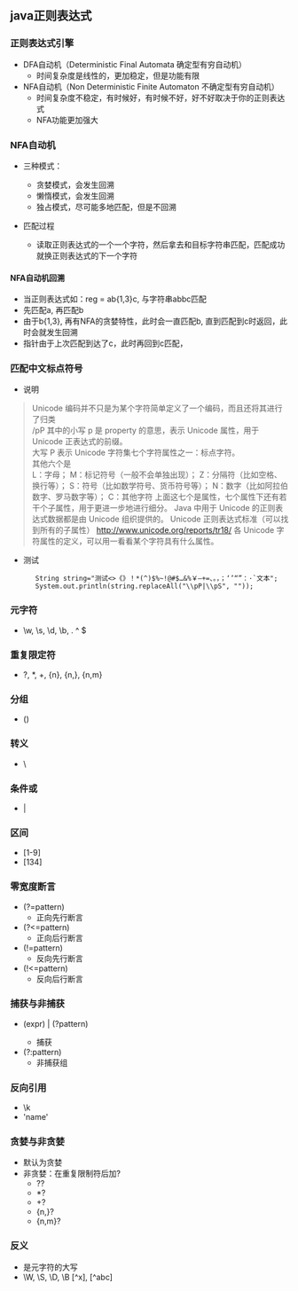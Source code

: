 ## java正则表达式

### 正则表达式引擎
 * DFA自动机（Deterministic Final Automata 确定型有穷自动机）
   + 时间复杂度是线性的，更加稳定，但是功能有限
 * NFA自动机（Non Deterministic Finite Automaton 不确定型有穷自动机）
   + 时间复杂度不稳定，有时候好，有时候不好，好不好取决于你的正则表达式
   + NFA功能更加强大
  
### NFA自动机
 * 三种模式：
   + 贪婪模式，会发生回溯
   + 懒惰模式，会发生回溯
   + 独占模式，尽可能多地匹配，但是不回溯
   
 * 匹配过程
   + 读取正则表达式的一个一个字符，然后拿去和目标字符串匹配，匹配成功就换正则表达式的下一个字符
   
#### NFA自动机回溯
 * 当正则表达式如：reg = ab{1,3}c, 与字符串abbc匹配
 * 先匹配a, 再匹配b
 * 由于b{1,3}, 再有NFA的贪婪特性，此时会一直匹配b, 直到匹配到c时返回，此时会就发生回溯
 * 指针由于上次匹配到达了c，此时再回到c匹配，
 
### 匹配中文标点符号
 * 说明
 > Unicode 编码并不只是为某个字符简单定义了一个编码，而且还将其进行了归类  
 > /pP 其中的小写 p 是 property 的意思，表示 Unicode 属性，用于 Unicode 正表达式的前缀。  
 > 大写 P 表示 Unicode 字符集七个字符属性之一：标点字符。  
 > 其他六个是  
 > L：字母；
 > M：标记符号（一般不会单独出现）；
 > Z：分隔符（比如空格、换行等）；
 > S：符号（比如数学符号、货币符号等）；
 > N：数字（比如阿拉伯数字、罗马数字等）；
 > C：其他字符
 > 上面这七个是属性，七个属性下还有若干个子属性，用于更进一步地进行细分。
 > Java 中用于 Unicode 的正则表达式数据都是由 Unicode 组织提供的。
 > Unicode 正则表达式标准（可以找到所有的子属性）
 > http://www.unicode.org/reports/tr18/
 > 各 Unicode 字符属性的定义，可以用一看看某个字符具有什么属性。
 
 * 测试
   ``` 
      String string="测试<>《》！*(^)$%~!@#$…&%￥—+=、。，；‘’“”：·`文本";
      System.out.println(string.replaceAll("\\pP|\\pS", ""));
   ```

### 元字符 
 * \w, \s, \d, \b, . ^ $

### 重复限定符
 * ?, *, +, {n}, {n,}, {n,m}

### 分组
 * ()

### 转义
 * \\

### 条件或
 * |

### 区间
 * [1-9]
 * [134]

### 零宽度断言
 * (?=pattern)
   + 正向先行断言
 * (?<=pattern)
   + 正向后行断言
 * (!=pattern)
   + 反向先行断言
 * (!<=pattern)
   + 反向后行断言
   
### 捕获与非捕获
 * (expr) | (?<name>pattern)
   + 捕获
 * (?:pattern)
   + 非捕获组
   
### 反向引用
 * \k
 * \'name'
 
### 贪婪与非贪婪
 * 默认为贪婪
 * 非贪婪：在重复限制符后加?
   + ??
   + *?
   + +?
   + {n,}?
   + {n,m}?
 
### 反义
 * 是元字符的大写
 * \W, \S, \D, \B [^x], [^abc]